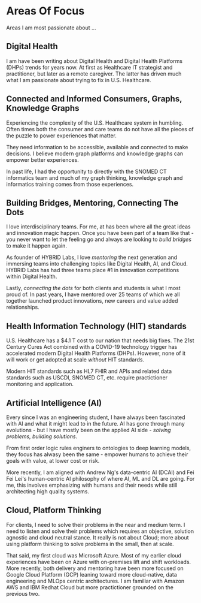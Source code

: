 # Areas Of Focus

Areas I am most passionate about ...

## Digital Health
I am have been writing about Digital Health and Digital Health Platforms (DHPs) trends for years now.  At first as Healthcare IT strategist and practitioner, but later as a remote caregiver.  The latter has driven much what I am passionate about trying to fix in U.S. Healthcare.

## Connected and Informed Consumers, Graphs, Knowledge Graphs
Experiencing the complexity of the U.S. Healthcare system in humbling.  Often times both the consumer and care teams do not have all the pieces of the puzzle to power experiences that matter.

They need information to be accessible, available and connected to make decisions.  I believe modern graph platforms and knowledge graphs can empower better experiences.

In past life, I had the opportunity to directly with the SNOMED CT informatics team and much of my graph thinking, knowledge graph and informatics training comes from those experiences.

## Building Bridges, Mentoring, Connecting The Dots 
I love interdisciplinary teams.  For me, at has been where all the great ideas and innovation magic happen.  Once you have been part of a team like that - you never want to let the feeling go and always are looking to *build bridges* to make it happen again.

As founder of HYBRID Labs, I love *mentoring* the next generation and immersing teams into challenging topics like Digital Health, AI, and Cloud.  HYBRID Labs has had three teams place #1 in innovation competitions within Digital Health.

Lastly, *connecting the dots* for both clients and students is what I most proud of.  In past years, I have mentored over 25 teams of which we all together launched product innovations, new careers and value added relationships.

## Health Information Technology (HIT) standards
U.S. Healthcare has a $4.1 T cost to our nation that needs big fixes.  The 21st Century Cures Act combined with a COVID-19 technology trigger has accelerated modern Digital Health Platforms (DHPs).  However, none of it will work or get adopted at scale *without* HIT standards.

Modern HIT standards such as HL7 FHIR and APIs and related data standards such as USCDI, SNOMED CT, etc. require practictioner monitoring and application.

## Artificial Intelligence (AI)
Every since I was an engineering student, I have always been fascinated with AI and what it might lead to in the future.  AI has gone through many evolutions - but I have mostly been on the applied AI side - *solving problems, building solutions*.  

From first order logic rules enginers to ontologies to deep learning models, they focus has alwasy been the same - empower humans to achieve their goals with value, at lower cost or risk.

More recently, I am aligned with Andrew Ng's data-centric AI (DCAI) and Fei Fei Lei's human-centric AI philosophy of where AI, ML and DL are going.  For me, this involves emphasizing with humans and their needs while still architecting high quality systems.  

## Cloud, Platform Thinking
For clients, I need to solve their problems in the near and medium term.  I need to listen and solve their problems which requires an objective, solution agnostic and cloud neutral stance.  It really is not about Cloud; more about using platform thinking to solve problems in the small, then at scale.

That said, my first cloud was Microsoft Azure.  Most of my earlier cloud experiences have been on Azure with on-premises lift and shift workloads.  More recently, both delivery and mentoring have been more focused on Google Cloud Platform (GCP) leaning toward more cloud-native, data engineering and MLOps centric architectures.  I am familiar with Amazon AWS and IBM Redhat Cloud but more practictioner grounded on the previous two.
